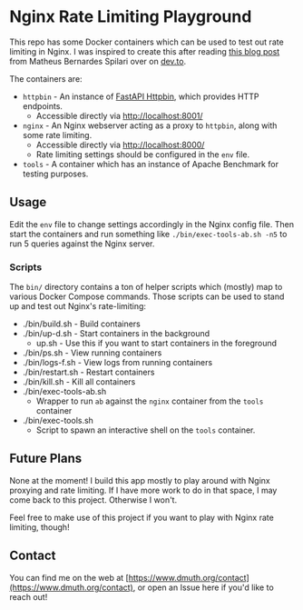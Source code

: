 
# Nginx Rate Limiting Playground

This repo has some Docker containers which can be used to test out rate limiting in Nginx.
I was inspired to create this after reading [this blog post](https://dev.to/mspilari/understanding-rate-limiting-a-guide-to-protecting-your-apis-and-applications-254c) from Matheus Bernardes Spilari over on [dev.to](https://dev.to/).

The containers are:

- `httpbin` - An instance of [FastAPI Httpbin](https://httpbin.dmuth.org/), which provides HTTP endpoints.
  - Accessible directly via [http://localhost:8001/](http://localhost:8001/)
- `nginx` - An Nginx webserver acting as a proxy to `httpbin`, along with some rate limiting.
  - Accessible directly via [http://localhost:8000/](http://localhost:8000/)
  - Rate limiting settings should be configured in the `env` file.
- `tools` - A container which has an instance of Apache Benchmark for testing purposes.


## Usage

Edit the `env` file to change settings accordingly in the Nginx config file.  Then start the containers and run something like `./bin/exec-tools-ab.sh -n5` to run 5 queries against the Nginx server.


### Scripts

The `bin/` directory contains a ton of helper scripts which (mostly) map to various Docker Compose commands.
Those scripts can be used to stand up and test out Nginx's rate-limiting:

- ./bin/build.sh - Build containers
- ./bin/up-d.sh - Start containers in the background
  - up.sh - Use this if you want to start containers in the foreground
- ./bin/ps.sh - View running containers
- ./bin/logs-f.sh - View logs from running containers
- ./bin/restart.sh - Restart containers
- ./bin/kill.sh - Kill all containers
- ./bin/exec-tools-ab.sh
  - Wrapper to run `ab` against the `nginx` container from the `tools` container
- ./bin/exec-tools.sh 
  - Script to spawn an interactive shell on the `tools` container.


## Future Plans

None at the moment!  I build this app mostly to play around with Nginx proxying and rate limiting.  If I have more work to do in that space, I may come back to this project.  Otherwise I won't.

Feel free to make use of this project if you want to play with Nginx rate limiting, though!


## Contact

You can find me on the web at [https://www.dmuth.org/contact](https://www.dmuth.org/contact), or
open an Issue here if you'd like to reach out!


